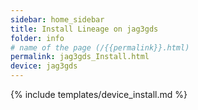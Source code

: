 ```yaml
---
sidebar: home_sidebar
title: Install Lineage on jag3gds
folder: info
# name of the page (/{{permalink}}.html)
permalink: jag3gds_Install.html
device: jag3gds
---
```

{% include templates/device_install.md %}
